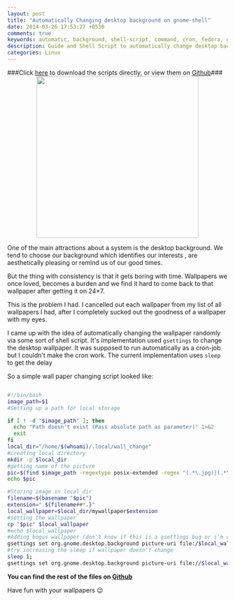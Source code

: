 ```yaml
---
layout: post
title: "Automatically Changing desktop background on gnome-shell"
date: 2014-03-26 17:53:27 +0530
comments: true
keywords: automatic, background, shell-script, command, cron, fedora, gnome-shell, linux, opensuse, ubuntu, wallpaper
description: Guide and Shell Script to automatically change desktop background
categories: Linux
---
```

###Click [here](https://github.com/Gleek/gnome_wall_changer/archive/master.zip "gnome_wall_change.zip(Github)") to download the scripts directly, or view them on [Github](https://github.com/Gleek/gnome_wall_changer)###
<img src="/images/246523.jpg" style=" display:block;margin:auto;" width="370"/>

One of the main attractions about a system is the desktop background. We tend to choose our background which identifies our interests , are aesthetically pleasing or remind us of our good times.

But the thing with consistency is that it gets boring with time. Wallpapers we once loved, becomes a burden and we find it hard to come back to that wallpaper after getting it on 24×7.

This is the problem I had. I cancelled out each wallpaper from my list of all wallpapers I had, after I completely sucked out the goodness of a wallpaper with my eyes.

I came up with the idea of automatically changing the wallpaper randomly via some sort of shell script. It's implementation used <code>gsettings</code> to change the desktop wallpaper. It was supposed to run automatically as a cron-job but I couldn't make the cron work. The current implementation uses <code>sleep</code> to get the delay

So a simple wall paper changing script looked like:

```bash

#!/bin/bash
image_path=$1
#Setting up a path for local storage

if [ ! -d "$image_path" ]; then
  echo "Path doesn't exist (Pass absolute path as parameter)" 1>&2
  exit
fi
local_dir="/home/$(whoami)/.local/wall_change"
#creating local directory
mkdir -p $local_dir
#getting name of the picture
pic=$(find $image_path -regextype posix-extended -regex "(.*\.jpg)|(.*\.png)"|shuf -n1)
echo $pic

#Storing image in local_dir
filename=$(basename "$pic")
extension=".${filename##*.}"
local_wallpaper=$local_dir/mywallpaper$extension
#setting the wallpaper
cp "$pic" $local_wallpaper
#echo $local_wallpaper
#Adding bogus wallpaper (don't know if this is a gsettings bug or i'm doing some basic flaw)
gsettings set org.gnome.desktop.background picture-uri file:/$local_wallpaper
#try increasing the sleep if wallpaper doesn't change
sleep 1;
gsettings set org.gnome.desktop.background picture-uri file://$local_wallpaper

```

**You can find the rest of the files on [Github](https://github.com/Gleek/gnome_wall_changer/)**

Have fun with your wallpapers :wink:

